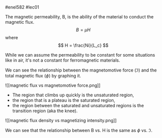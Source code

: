 #enel582 #lec01 

The magnetic permeability, B, is the ability of the material to conduct the magnetic flux.
$$
B = \mu H
$$
where
$$
H = \frac{Ni}{L_c}
$$

While we can assume the permeability to be constant for some situations like in air, it's not a constant for ferromagnetic materials.

We can see the relationship between the magnetomotive force ($\Im$) and the total magnetic flux ($\phi$) by graphing it.

![[magnetic flux vs magnetomotive force.png]]

- The region that climbs up quickly is the unsaturated region,
- the region that is a plateau is the saturated region,
- the region between the saturated and unsaturated regions is the transition region (aka the knee).

![[magnetic flux density vs magnetizing intensity.png]]

We can see that the relationship between B vs. H is the same as $\phi$ vs. $\Im$.
